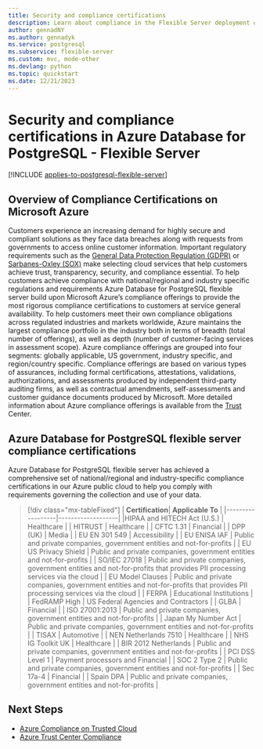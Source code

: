 ```yaml
---
title: Security and compliance certifications
description: Learn about compliance in the Flexible Server deployment option for Azure Database for PostgreSQL - Flexible Server.
author: gennadNY
ms.author: gennadyk
ms.service: postgresql
ms.subservice: flexible-server
ms.custom: mvc, mode-other
ms.devlang: python
ms.topic: quickstart
ms.date: 12/21/2023
---
```


# Security and compliance certifications in Azure Database for PostgreSQL - Flexible Server

[!INCLUDE [applies-to-postgresql-flexible-server](../includes/applies-to-postgresql-flexible-server.md)]


## Overview of Compliance Certifications on Microsoft Azure

Customers experience an increasing demand for highly secure and compliant solutions as they face data breaches along with requests from governments to access online customer information. Important regulatory requirements such as the [General Data Protection Regulation (GDPR)](/compliance/regulatory/gdpr) or [Sarbanes-Oxley (SOX)](/compliance/regulatory/offering-sox)  make selecting cloud services that help customers achieve trust, transparency, security, and compliance essential. To help customers achieve compliance with national/regional and industry specific regulations and requirements Azure Database for PostgreSQL flexible server build upon Microsoft Azure’s compliance offerings to provide the most rigorous compliance certifications to customers at service general availability.
To help customers meet their own compliance obligations across regulated industries and markets worldwide, Azure maintains the largest compliance portfolio in the industry both in terms of breadth (total number of offerings), as well as depth (number of customer-facing services in assessment scope). Azure compliance offerings are grouped into four segments: globally applicable, US government, 
industry specific, and region/country specific. Compliance offerings are based on various types of assurances, including formal certifications, attestations, validations, authorizations, and assessments produced by independent third-party auditing firms, as well as contractual amendments, self-assessments and customer guidance documents produced by Microsoft. More detailed information about Azure compliance offerings is available from the [Trust](https://www.microsoft.com/trust-center/compliance/compliance-overview) Center. 

## Azure Database for PostgreSQL flexible server compliance certifications

Azure Database for PostgreSQL flexible server has achieved a comprehensive set of national/regional and industry-specific compliance certifications in our Azure public cloud to help you comply with requirements governing the collection and use of your data.

> [!div class="mx-tableFixed"]
> | **Certification**| **Applicable To** | 
> |------------------|-------------------|
> |HIPAA and HITECH Act (U.S.) | Healthcare |
> | HITRUST              | Healthcare |
> | CFTC 1.31            | Financial |
> | DPP (UK)             | Media |
> | EU EN 301 549        | Accessibility |
> | EU ENISA IAF         | Public and private companies, government entities and not-for-profits |
> | EU US Privacy Shield | Public and private companies, government entities and not-for-profits |
> | SO/IEC 27018         | Public and private companies, government entities and not-for-profits that provides PII processing services via the cloud |
> | EU Model Clauses     | Public and private companies, government entities and not-for-profits that provides PII processing services via the cloud | 
> | FERPA                | Educational Institutions |
> | FedRAMP High         | US Federal Agencies and Contractors |
> | GLBA                 | Financial |
> | ISO 27001:2013       | Public and private companies, government entities and not-for-profits |
> | Japan My Number Act  | Public and private companies, government entities and not-for-profits |
> | TISAX                | Automotive |
> | NEN Netherlands 7510 | Healthcare |
> | NHS IG Toolkit UK    | Healthcare |
> | BIR 2012 Netherlands | Public and private companies, government entities and not-for-profits |
> | PCI DSS Level 1      | Payment processors and Financial |
> | SOC 2 Type 2         | Public and private companies, government entities and not-for-profits |
> | Sec 17a-4            | Financial |
> | Spain DPA            | Public and private companies, government entities and not-for-profits |

## Next Steps
* [Azure Compliance on Trusted Cloud](https://azure.microsoft.com/explore/trusted-cloud/compliance/)
* [Azure Trust Center Compliance](https://www.microsoft.com/en-us/trust-center/compliance/compliance-overview)
